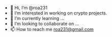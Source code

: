 - 👋 Hi, I’m @roa231
- 👀 I’m interested in working on crypto projects.
- 🌱 I’m currently learning ...
- 💞️ I’m looking to collaborate on ...
- 📫 How to reach me roa231@gmail.com

<!---
roa231/roa231 is a ✨ special ✨ repository because its `README.md` (this file) appears on your GitHub profile.
You can click the Preview link to take a look at your changes.
--->
